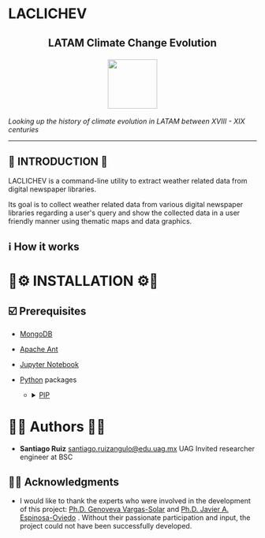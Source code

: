 # LACLICHEV
## 
<h2 align="center">

  **LA**TAM **Cli**mate **Ch**ange **Ev**olution

  <img src="http://www.trutower.com/wp-content/uploads/2014/07/weather.gif" height="100" width="100" />
</h2>

_Looking up the history of climate evolution in LATAM between XVIII - XIX centuries_

---
## 📖 INTRODUCTION 📖

LACLICHEV is a command-line utility to extract weather related  data from digital newspaper libraries. 

Its goal is to collect weather related data from various digital newspaper libraries regarding a user's query and show the collected data in a user friendly manner using thematic maps and data graphics.

## ℹ️ How it works

# 🔧⚙ INSTALLATION ⚙🔧

## ☑️ Prerequisites

* [MongoDB](https://www.mongodb.com/download-center?jmp=homepage#community "MongoDB Download Center")

* [Apache Ant](http://ant.apache.org/bindownload.cgi "Apache Ant - Binary Distributions")

* [Jupyter Notebook](http://jupyter.org/install.html "Installing Jupyter")

* [Python](https://www.python.org/downloads/ "Python Download") packages 
    * <details>
        <summary>
        <a href="https://pip.pypa.io/en/stable/installing/">PIP</a>
        </summary>

        ```python
        beautifulsoup4==4.6.0
        certifi==2017.4.17
        chardet==3.0.4
        geopy==1.11.0
        idna==2.5
        lxml==3.8.0
        nltk==3.2.4
        numpy==1.13.1
        pymongo==3.4.0
        requests==2.18.1
        six==1.10.0
        urllib3==1.21.1
        JCC==3.0
        lucene==6.5.0
        ```
    </details>

# ✍🏻 Authors ✍🏻 

* **Santiago Ruiz** santiago.ruizangulo@edu.uag.mx UAG 
Invited researcher engineer at BSC

## 🙇🏻 Acknowledgments

* I would like to thank the experts who were involved in the development of this project: [Ph.D. Genoveva Vargas-Solar](http://vargas-solar.com) and [Ph.D. Javier A. Espinosa-Oviedo](http://espinosa-oviedo.com) . Without their passionate participation and input, the project could not have been successfully developed.
